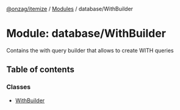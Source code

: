 [@onzag/itemize](../README.md) / [Modules](../modules.md) / database/WithBuilder

# Module: database/WithBuilder

Contains the with query builder that allows to create WITH queries

## Table of contents

### Classes

- [WithBuilder](../classes/database_WithBuilder.WithBuilder.md)

